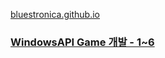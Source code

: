 [bluestronica.github.io](https://bluestronica.github.io/WindowsAPI_GAME/)

### [WindowsAPI Game 개발 - 1~6](https://github.com/bluestronica/bluestronica.github.io/blob/main/WindowsAPI_GAME/WindowAPIGame_01_06.md)
